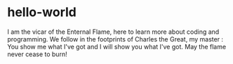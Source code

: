 # hello-world
I am the vicar of the Enternal Flame, here to learn more about coding and programming. 
We follow in the footprints of Charles the Great, my master : You show me what I've got and I will show you what I've got. 
May the flame never cease to burn!

